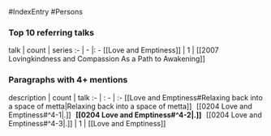 #IndexEntry #Persons

### Top 10 referring talks
talk | count | series
:- | - |: -
[[Love and Emptiness]] | 1 | [[2007 Lovingkindness and Compassion As a Path to Awakening]]

### Paragraphs with 4+ mentions
description | count | talk
:- | : - | :-
[[Love and Emptiness#Relaxing back into a space of metta\|Relaxing back into a space of metta]] &nbsp;&nbsp;[[0204 Love and Emptiness#^4-1\|.]] &nbsp; **[[0204 Love and Emptiness#^4-2\|.]]** &nbsp; [[0204 Love and Emptiness#^4-3\|.]] | 1 | [[Love and Emptiness]]

